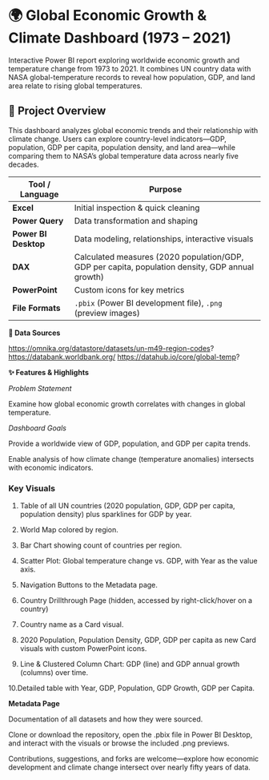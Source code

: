 # 🌍 Global Economic Growth & Climate Dashboard (1973 – 2021)

Interactive Power BI report exploring worldwide economic growth and temperature change from 1973 to 2021.
It combines UN country data with NASA global-temperature records to reveal how population, GDP, and land area relate to rising global temperatures.

## 📝 Project Overview

This dashboard analyzes global economic trends and their relationship with climate change.
Users can explore country-level indicators—GDP, population, GDP per capita, population density, and land area—while comparing them to NASA’s global temperature data across nearly five decades.

| Tool / Language      | Purpose                                                                                          |
| -------------------- | ------------------------------------------------------------------------------------------------ |
| **Excel**            | Initial inspection & quick cleaning                                                              |
| **Power Query**      | Data transformation and shaping                                                                  |
| **Power BI Desktop** | Data modeling, relationships, interactive visuals                                                |
| **DAX**              | Calculated measures (2020 population/GDP, GDP per capita, population density, GDP annual growth) |
| **PowerPoint**       | Custom icons for key metrics                                                                     |
| **File Formats**     | `.pbix` (Power BI development file), `.png` (preview images)                                     |


**📂 Data Sources**

https://omnika.org/datastore/datasets/un-m49-region-codes?
https://databank.worldbank.org/
https://datahub.io/core/global-temp?

**✨ Features & Highlights**

*Problem Statement*

  Examine how global economic growth correlates with changes in global temperature.

*Dashboard Goals*

 Provide a worldwide view of GDP, population, and GDP per capita trends.

 Enable analysis of how climate change (temperature anomalies) intersects with economic indicators.

### Key Visuals

 1. Table of all UN countries (2020 population, GDP, GDP per capita, population density) plus sparklines for GDP by year.

 2. World Map colored by region.

 3. Bar Chart showing count of countries per region.

 4. Scatter Plot: Global temperature change vs. GDP, with Year as the value axis.

 5. Navigation Buttons to the Metadata page.

 6. Country Drillthrough Page (hidden, accessed by right-click/hover on a country)

 7. Country name as a Card visual.

 8. 2020 Population, Population Density, GDP, GDP per capita as new Card visuals with custom PowerPoint icons.

 9. Line & Clustered Column Chart: GDP (line) and GDP annual growth (columns) over time.

 10.Detailed table with Year, GDP, Population, GDP Growth, GDP per Capita.

**Metadata Page**

  Documentation of all datasets and how they were sourced.

Clone or download the repository, open the .pbix file in Power BI Desktop, and interact with the visuals or browse the included .png previews.

Contributions, suggestions, and forks are welcome—explore how economic development and climate change intersect over nearly fifty years of data.
